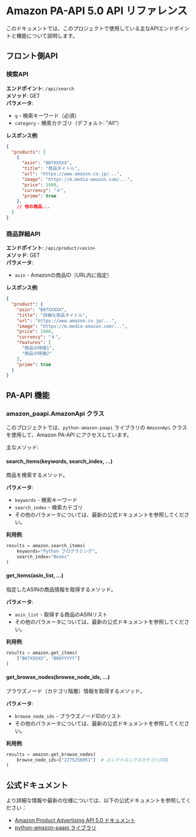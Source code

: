 # Amazon PA-API 5.0 API リファレンス

このドキュメントでは、このプロジェクトで使用している主なAPIエンドポイントと機能について説明します。

## フロント側API

### 検索API

**エンドポイント**: `/api/search`  
**メソッド**: GET  
**パラメータ**:
- `q` - 検索キーワード（必須）
- `category` - 検索カテゴリ（デフォルト: "All"）

**レスポンス例**:
```json
{
  "products": [
    {
      "asin": "B07XXXXX",
      "title": "商品タイトル",
      "url": "https://www.amazon.co.jp/...",
      "image": "https://m.media-amazon.com/...",
      "price": 1980,
      "currency": "￥",
      "prime": true
    },
    // 他の商品...
  ]
}
```

### 商品詳細API

**エンドポイント**: `/api/product/<asin>`  
**メソッド**: GET  
**パラメータ**:
- `asin` - Amazonの商品ID（URL内に指定）

**レスポンス例**:
```json
{
  "product": {
    "asin": "B07XXXXX",
    "title": "詳細な商品タイトル",
    "url": "https://www.amazon.co.jp/...",
    "image": "https://m.media-amazon.com/...",
    "price": 1980,
    "currency": "￥",
    "features": [
      "商品の特徴1",
      "商品の特徴2"
    ],
    "prime": true
  }
}
```

## PA-API 機能

### amazon_paapi.AmazonApi クラス

このプロジェクトでは、`python-amazon-paapi` ライブラリの `AmazonApi` クラスを使用して、Amazon PA-API にアクセスしています。

主なメソッド:

#### search_items(keywords, search_index, ...)

商品を検索するメソッド。

**パラメータ**:
- `keywords` - 検索キーワード
- `search_index` - 検索カテゴリ
- その他のパラメータについては、最新の公式ドキュメントを参照してください。

**利用例**:
```python
results = amazon.search_items(
    keywords="Python プログラミング",
    search_index="Books"
)
```

#### get_items(asin_list, ...)

指定したASINの商品情報を取得するメソッド。

**パラメータ**:
- `asin_list` - 取得する商品のASINリスト
- その他のパラメータについては、最新の公式ドキュメントを参照してください。

**利用例**:
```python
results = amazon.get_items(
    ["B07XXXXX", "B08YYYYY"]
)
```

#### get_browse_nodes(browse_node_ids, ...)

ブラウズノード（カテゴリ階層）情報を取得するメソッド。

**パラメータ**:
- `browse_node_ids` - ブラウズノードIDのリスト
- その他のパラメータについては、最新の公式ドキュメントを参照してください。

**利用例**:
```python
results = amazon.get_browse_nodes(
    browse_node_ids=["2275256051"]  # エレクトロニクスカテゴリのID
)
```

## 公式ドキュメント

より詳細な情報や最新の仕様については、以下の公式ドキュメントを参照してください：

- [Amazon Product Advertising API 5.0 ドキュメント](https://webservices.amazon.co.jp/paapi5/documentation/)
- [python-amazon-paapi ライブラリ](https://github.com/sergioteula/python-amazon-paapi)
